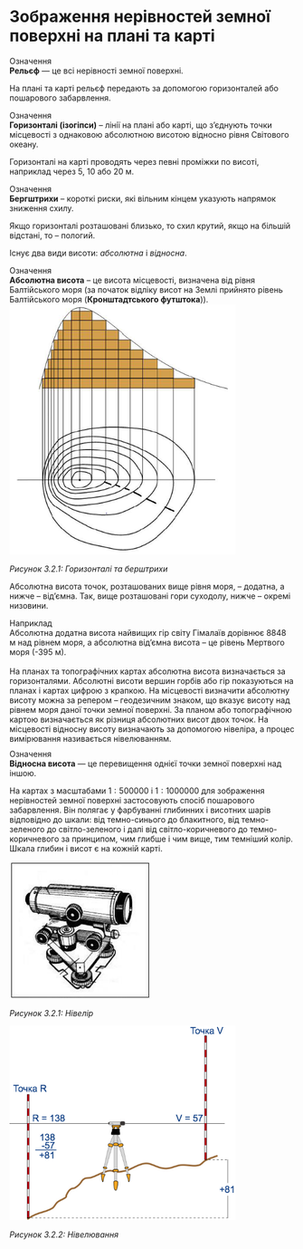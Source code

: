 Зображення нерівностей земної поверхні на плані та карті
========================================================

<div class="eoz-wrap">
<span class="eoz">Означення</span>
<div class="eoz-text">
<b>Рельєф</b> — це всi нерiвностi земної поверхнi.
</div>
</div>


На плані та карті рельєф передають за допомогою горизонталей або пошарового забарвлення.

<div class="eoz-wrap">
<span class="eoz">Означення</span>
<div class="eoz-text">
<b>Горизонталi (iзогiпси)</b> – лiнiї на планi або картi, що з’єднують точки мiсцевостi з однаковою абсолютною висотою вiдносно рiвня Свiтового океану.
</div>
</div>

Горизонталі на карті проводять через певні проміжки по висоті, наприклад через 5, 10 або 20 м.

<div class="eoz-wrap">
<span class="eoz">Означення</span>
<div class="eoz-text">
<b>Бергштрихи</b> – короткi риски, якi вiльним кiнцем указують напрямок зниження схилу.
</div>
</div>


Якщо горизонталі розташовані близько, то схил крутий, якщо на більшій відстані, то – пологий.

Існує два види висоти: *абсолютна* і *відносна*.

<div class="eoz-wrap">
<span class="eoz">Означення</span>
<div class="eoz-text">
<b>Абсолютна висота</b> – це висота мiсцевостi, визначена вiд рiвня <span class="p1">Балтiйського моря</span> (за початок вiдлiку висот на Землi прийнято рiвень <span class="p1">Балтiйського моря</span> (<b>Кронштадтського футштока</b>)).
</div>
</div>

<div class="space">
<div class="center">
<img src="pic5-5.png" width="400px" class="center"/>
<p><i>Рисунок 3.2.1:  Горизонталi та берштрихи</i></p>
</div>
</div>

Абсолютна висота точок, розташованих вище рівня моря, – додатна, а нижче – від’ємна. Так, вище розташовані гори суходолу, нижче – окремі
низовини. 

<div class="exmpl-wrap">
<span class="exmpl">Наприклад</span>
<div class="exmpl-text">
Абсолютна додатна висота найвищих гір світу
Гімалаїв дорівнює 8848 м над рівнем моря, а абсолютна від’ємна висота – це рівень Мертвого моря (-395 м). 
</div>
<br/>
</div>
На планах та топографічних картах
абсолютна висота визначається за горизонталями. Абсолютні висоти вершин
горбів або гір показуються на планах і картах цифрою з крапкою. На
місцевості визначити абсолютну висоту можна за репером – геодезичним
знаком, що вказує висоту над рівнем моря даної точки земної поверхні. За
планом або топографічною картою визначається як різниця абсолютних висот
двох точок. На місцевості відносну висоту визначають за допомогою
нівеліра, а процес вимірювання називається нівелюванням.

<div class="eoz-wrap" style="margin-top: 10px;">
<span class="eoz">Означення</span>
<div class="eoz-text">
<b>Вiдносна висота</b> — це перевищення однiєї точки земної поверхнi над iншою.
</div>
</div>

На картах з масштабами $1 : 500 000$ і $1 : 1 000 000$ для зображення
нерівностей земної поверхні застосовують спосіб пошарового забарвлення.
Він полягає у фарбуванні глибинних і висотних шарів відповідно до шкали:
від темно-синього до блакитного, від темно-зеленого до світло-зеленого і
далі від світло-коричневого до темно-коричневого за принципом, чим
глибше і чим вище, тим темніший колір. Шкала глибин і висот є на кожній
карті.

<div class="space">
<div class="center">
<img src="pic6.jpg" width="250px" class="center"/>
<p><i>Рисунок 3.2.1:  Нівелір</i></p>
</div>
</div>

<div class="space">
<div class="center">
<img src="Nivelir.jpg" width="400px" class="center"/>
<p><i>Рисунок 3.2.2:  Нівелювання</i></p>
</div>
</div>


